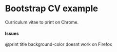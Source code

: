 Bootstrap CV example
====================

Curriculum vitae to print on Chrome.


#### Issues

@print title background-color doesnt work on Firefox 